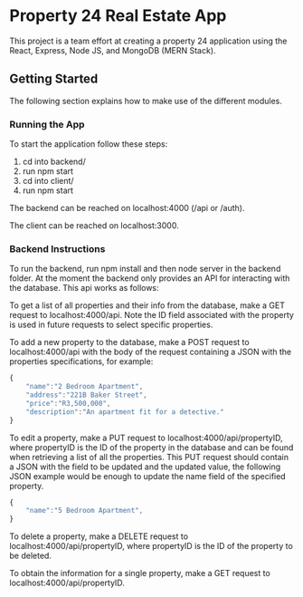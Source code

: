 # Property 24 Real Estate App
This project is a team effort at creating a property 24 application using the React, Express, Node JS, and MongoDB (MERN Stack).

## Getting Started
The following section explains how to make use of the different modules.

### Running the App
To start the application follow these steps:
1. cd into backend/
2. run npm start
3. cd into client/
4. run npm start

The backend can be reached on localhost:4000 (/api or /auth).

The client can be reached on localhost:3000.

### Backend Instructions
To run the backend, run npm install and then node server in the backend folder. At the moment the backend only provides an API for interacting with the database. This api works as follows:

To get a list of all properties and their info from the database, make a GET request to localhost:4000/api. Note the ID field associated with the property is used in future requests to select specific properties.

To add a new property to the database, make a POST request to localhost:4000/api with the body of the request containing a JSON with the properties specifications, for example:
```javascript
{
    "name":"2 Bedroom Apartment",
    "address":"221B Baker Street",
    "price":"R3,500,000",
    "description":"An apartment fit for a detective."
}
```

To edit a property, make a PUT request to localhost:4000/api/propertyID, where propertyID is the ID of the property in the database and can be found when retrieving a list of all the properties. This PUT request should contain a JSON with the field to be updated and the updated value, the following JSON example would be enough to update the name field of the specified property.
```javascript
{
    "name":"5 Bedroom Apartment",
}
```

To delete a property, make a DELETE request to localhost:4000/api/propertyID, where propertyID is the ID of the property to be deleted.

To obtain the information for a single property, make a GET request to localhost:4000/api/propertyID. 
